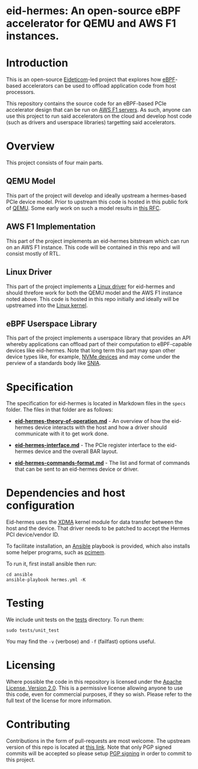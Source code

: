 # eid-hermes: An open-source eBPF accelerator for QEMU and AWS F1 instances.

# Introduction

This is an open-source [Eideticom][1]-led project that explores how
[eBPF][2]-based accelerators can be used to offload application code
from host processors.

This repository contains the source code for an eBPF-based PCIe
accelerator design that can be run on [AWS F1 servers][3]. As such,
anyone can use this project to run said accelerators on the cloud and
develop host code (such as drivers and userspace libraries) targetting
said accelerators.

# Overview

This project consists of four main parts.

## QEMU Model

This part of the project will develop and ideally upstream a
hermes-based PCIe device model. Prior to upstream this code is hosted
in this public fork of [QEMU][4]. Some early work on such a model
results in [this RFC][5].

## AWS F1 Implementation

This part of the project implements an eid-hermes bitstream which can
run on an AWS F1 instance. This code will be contained in this repo
and will consist mostly of RTL.

## Linux Driver

This part of the project implements a [Linux driver][6] for eid-hermes and
should threfore work for both the QEMU model and the AWS F1 instance
noted above. This code is hosted in this repo initially and
ideally will be upstreamed into the [Linux kernel][7].

## eBPF Userspace Library

This part of the project implements a userspace library that provides
an API whereby applications can offload part of their computation to
eBPF-capable devices like eid-hermes. Note that long term this part
may span other device types like, for example, [NVMe devices][8] and
may come under the perview of a standards body like [SNIA][9].

# Specification

The specification for eid-hermes is located in Markdown files in the
```specs``` folder. The files in that folder are as follows:

* **[eid-hermes-theory-of-operation.md][10]** - An overview of how the
    eid-hermes device interacts with the host and how a driver should
    communicate with it to get work done.

* **[eid-hermes-interface.md][11]** - The PCIe register interface to the
    eid-hermes device and the overall BAR layout.

* **[eid-hermes-commands-format.md][12]** - The list and format of commands
  that can be sent to an eid-hermes device or driver.

# Dependencies and host configuration

Eid-hermes uses the [XDMA][13] kernel module for data transfer between the host
and the device. That driver needs to be patched to accept the Hermes PCI
device/vendor ID.

To facilitate installation, an [Ansible][14] playbook is provided, which also
installs some helper programs, such as [pcimem][15].

To run it, first install ansible then run:

```
cd ansible
ansible-playbook hermes.yml -K
```

# Testing

We include unit tests on the [tests][16] directory. To run them:

```
sudo tests/unit_test
```

You may find the `-v` (verbose) and `-f` (failfast) options useful.

# Licensing

Where possible the code in this repository is licensed under the
[Apache License, Version 2.0][17]. This is a permissive license allowing
anyone to use this code, even for commercial purposes, if they so
wish. Please refer to the full text of the license for more
information.

# Contributing

Contributions in the form of pull-requests are most welcome. The
upstream version of this repo is located at [this link][18]. Note that
only PGP signed commits will be accepted so please setup [PGP
signing][19] in order to commit to this project.

[1]: https://www.eideticom.com/
[2]: https://github.com/iovisor/bpf-docs/blob/master/eBPF.md
[3]: https://aws.amazon.com/ec2/instance-types/f1/
[4]: https://github.com/Eideticom/eid-hermes-qemu
[5]: https://lists.sr.ht/~philmd/qemu/patches/5932
[6]: src/drivers/hermes
[7]: https://www.kernel.org/
[8]: https://www.linkedin.com/posts/stephen-bates-8791263_nvm-express-working-groups-activity-6713828187782156288-pYrv
[9]: https://www.snia.org/computational
[10]: specs/eid-hermes-theory-of-operation.md
[11]: specs/eid-hermes-interface.md
[12]: specs/eid-hermes-commands-format.md
[13]: https://github.com/aws/aws-fpga/tree/master/sdk/linux_kernel_drivers/xdma
[14]: https://www.ansible.com/
[15]: https://github.com/billfarrow/pcimem
[16]: tests/
[17]: https://www.apache.org/licenses/LICENSE-2.0
[18]: https://github.com/Eideticom/eid-hermes
[19]: https://docs.github.com/en/github/authenticating-to-github/signing-commits
